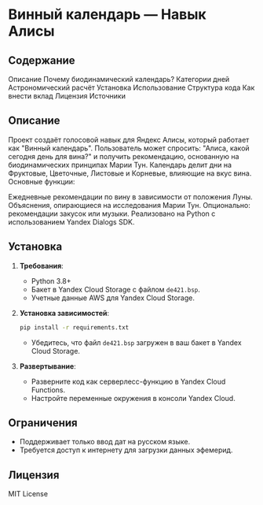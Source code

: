    # Винный календарь — Навык Алисы
   
   ## Содержание

Описание
Почему биодинамический календарь?
Категории дней
Астрономический расчёт
Установка
Использование
Структура кода
Как внести вклад
Лицензия
Источники

  ## **Описание**
Проект создаёт голосовой навык для Яндекс Алисы, который работает как "Винный календарь". Пользователь может спросить: "Алиса, какой сегодня день для вина?" и получить рекомендацию, основанную на биодинамических принципах Марии Тун. Календарь делит дни на Фруктовые, Цветочные, Листовые и Корневые, влияющие на вкус вина.
Основные функции:

Ежедневные рекомендации по вину в зависимости от положения Луны.
Объяснения, опирающиеся на исследования Марии Тун.
Опционально: рекомендации закусок или музыки.
Реализовано на Python с использованием Yandex Dialogs SDK.

   ## Установка
   1. **Требования**:
      - Python 3.8+
      - Бакет в Yandex Cloud Storage с файлом `de421.bsp`.
      - Учетные данные AWS для Yandex Cloud Storage.

   2. **Установка зависимостей**:
      ```bash
      pip install -r requirements.txt
      ```

      - Убедитесь, что файл `de421.bsp` загружен в ваш бакет в Yandex Cloud Storage.

   4. **Развертывание**:
      - Разверните код как серверлесс-функцию в Yandex Cloud Functions.
      - Настройте переменные окружения в консоли Yandex Cloud.

   ## Ограничения
   - Поддерживает только ввод дат на русском языке.
   - Требуется доступ к интернету для загрузки данных эфемерид.

   ## Лицензия
   MIT License
